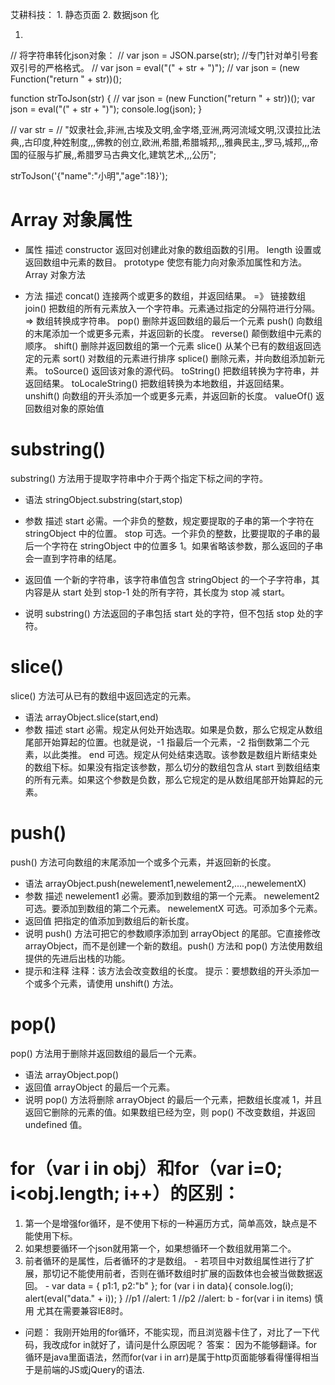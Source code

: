 <!--
 * @Author: your name
 * @Date: 2020-01-09 13:46:39
 * @LastEditTime : 2020-01-12 00:24:42
 * @LastEditors  : Please set LastEditors
 * @Description: In User Settings Edit
 * @FilePath: \beixiang_ly\LY_Restart\9_ms\艾耕科技\readme.md
 -->
  艾耕科技：
    1. 静态页面
    2. 数据json 化


1. 
  // 将字符串转化json对象：
  // var json = JSON.parse(str); //专门针对单引号套双引号的严格格式。
  // var json = eval("(" + str + ")");
  // var json = (new Function("return " + str))();

  function strToJson(str) {
    // var json = (new Function("return " + str))();
    var json = eval("(" + str + ")");
    console.log(json);
  }

  // var str =
  //   "奴隶社会,非洲,古埃及文明,金字塔,亚洲,两河流域文明,汉谟拉比法典,,古印度,种姓制度,,,佛教的创立,欧洲,希腊,希腊城邦,,,雅典民主,,罗马,城邦,,,帝国的征服与扩展,,希腊罗马古典文化,建筑艺术,,,公历";
    
  strToJson('{"name":"小明","age":18}');

# Array 对象属性

  * 属性	描述
    constructor	返回对创建此对象的数组函数的引用。
    length	设置或返回数组中元素的数目。
    prototype	使您有能力向对象添加属性和方法。
    Array 对象方法

  * 方法	描述
    concat()	连接两个或更多的数组，并返回结果。 =》 链接数组
    join()	把数组的所有元素放入一个字符串。元素通过指定的分隔符进行分隔。=> 数组转换成字符串。
    pop()	删除并返回数组的最后一个元素
    push()	向数组的末尾添加一个或更多元素，并返回新的长度。
    reverse()	颠倒数组中元素的顺序。
    shift()	删除并返回数组的第一个元素
    slice()	从某个已有的数组返回选定的元素
    sort()	对数组的元素进行排序
    splice()	删除元素，并向数组添加新元素。
    toSource()	返回该对象的源代码。
    toString()	把数组转换为字符串，并返回结果。
    toLocaleString()	把数组转换为本地数组，并返回结果。
    unshift()	向数组的开头添加一个或更多元素，并返回新的长度。
    valueOf()	返回数组对象的原始值

# substring()
substring() 方法用于提取字符串中介于两个指定下标之间的字符。

  * 语法
      stringObject.substring(start,stop)
  * 参数	描述
      start	必需。一个非负的整数，规定要提取的子串的第一个字符在 stringObject 中的位置。
      stop	可选。一个非负的整数，比要提取的子串的最后一个字符在 stringObject 中的位置多 1。如果省略该参数，那么返回的子串会一直到字符串的结尾。

  * 返回值
      一个新的字符串，该字符串值包含 stringObject 的一个子字符串，其内容是从 start 处到 stop-1 处的所有字符，其长度为 stop 减 start。

  * 说明
      substring() 方法返回的子串包括 start 处的字符，但不包括 stop 处的字符。

# slice() 
slice() 方法可从已有的数组中返回选定的元素。

  * 语法
      arrayObject.slice(start,end)
  * 参数	描述
      start	必需。规定从何处开始选取。如果是负数，那么它规定从数组尾部开始算起的位置。也就是说，-1 指最后一个元素，-2 指倒数第二个元素，以此类推。
      end	可选。规定从何处结束选取。该参数是数组片断结束处的数组下标。如果没有指定该参数，那么切分的数组包含从 start 到数组结束的所有元素。如果这个参数是负数，那么它规定的是从数组尾部开始算起的元素。

# push()
push() 方法可向数组的末尾添加一个或多个元素，并返回新的长度。

  * 语法
      arrayObject.push(newelement1,newelement2,....,newelementX)
  * 参数	描述
      newelement1	必需。要添加到数组的第一个元素。
      newelement2	可选。要添加到数组的第二个元素。
      newelementX	可选。可添加多个元素。
  * 返回值
      把指定的值添加到数组后的新长度。
  * 说明
      push() 方法可把它的参数顺序添加到 arrayObject 的尾部。它直接修改 arrayObject，而不是创建一个新的数组。push() 方法和 pop() 方法使用数组提供的先进后出栈的功能。
  * 提示和注释
      注释：该方法会改变数组的长度。
      提示：要想数组的开头添加一个或多个元素，请使用 unshift() 方法。

# pop()
pop() 方法用于删除并返回数组的最后一个元素。

  * 语法
      arrayObject.pop()
  * 返回值
      arrayObject 的最后一个元素。
  * 说明
      pop() 方法将删除 arrayObject 的最后一个元素，把数组长度减 1，并且返回它删除的元素的值。如果数组已经为空，则 pop() 不改变数组，并返回 undefined 值。

# for（var i in obj）和for（var i=0; i<obj.length; i++）的区别：
  1. 第一个是增强for循环，是不使用下标的一种遍历方式，简单高效，缺点是不能使用下标。
  2. 如果想要循环一个json就用第一个，如果想循环一个数组就用第二个。
  3. 前者循环的是属性，后者循环的才是数组。 
    - 若项目中对数组属性进行了扩展，那切记不能使用前者，否则在循环数组时扩展的函数体也会被当做数据返回。 
    - var data = { p1:1, p2:"b" }; for (var i in data){ console.log(i); alert(eval("data." + i)); } 
      //p1 
      //alert: 1 
      //p2
      //alert: b
    - for(var i in items) 慎用 尤其在需要兼容IE8时。


  * 问题： 我刚开始用的for循环，不能实现，而且浏览器卡住了，对比了一下代码，我改成for in就好了，请问是什么原因呢？
    答案： 因为不能够翻译。for循环是java里面语法，然而for(var i in arr)是属于http页面能够看得懂得相当于是前端的JS或jQuery的语法.
